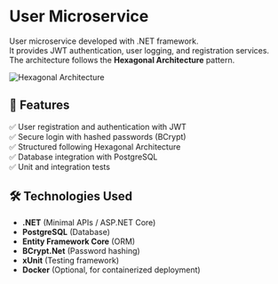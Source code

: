 # User Microservice

User microservice developed with .NET framework.  
It provides JWT authentication, user logging, and registration services.  
The architecture follows the **Hexagonal Architecture** pattern.

![Hexagonal Architecture](https://miro.medium.com/v2/resize:fit:2000/1*mGLO5IfhJv4o0NYOAZI60A.png)

## 🚀 Features
✅ User registration and authentication with JWT  
✅ Secure login with hashed passwords (BCrypt)  
✅ Structured following Hexagonal Architecture  
✅ Database integration with PostgreSQL  
✅ Unit and integration tests  

## 🛠️ Technologies Used
- **.NET** (Minimal APIs / ASP.NET Core)
- **PostgreSQL** (Database)
- **Entity Framework Core** (ORM)
- **BCrypt.Net** (Password hashing)
- **xUnit** (Testing framework)
- **Docker** (Optional, for containerized deployment)